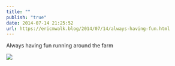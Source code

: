 ```yaml
---
title: ""
publish: "true"
date: 2014-07-14 21:25:52
url: https://ericmwalk.blog/2014/07/14/always-having-fun.html
---
```


Always having fun running around the farm

![](https://ericmwalk.blog/uploads/2022/1c2ab3a70c.jpg)
